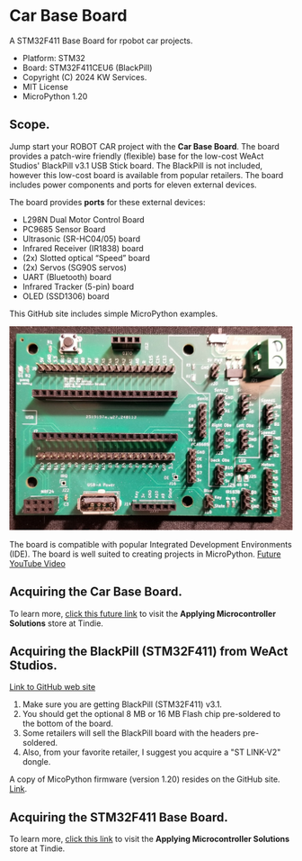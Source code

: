# Car Base Board
A STM32F411 Base Board for rpobot car projects.

* Platform: STM32
* Board: STM32F411CEU6 (BlackPill)
* Copyright (C) 2024 KW Services.
* MIT License
* MicroPython 1.20

## Scope.
Jump start your ROBOT CAR project with the <B>Car Base Board</B>.  The board provides a patch-wire friendly (flexible) base for the low-cost WeAct Studios' BlackPill v3.1 USB Stick board. The BlackPill is not included, however this low-cost board is available from popular retailers.  The board includes power components and ports for eleven external devices.  

The board provides **ports** for these external devices:
- L298N Dual Motor Control Board
- PC9685 Sensor Board
- Ultrasonic (SR-HC04/05) board
- Infrared Receiver (IR1838) board
- (2x) Slotted optical “Speed” board
- (2x) Servos (SG90S servos)
- UART (Bluetooth) board
- Infrared Tracker (5-pin) board
- OLED (SSD1306) board

This GitHub site includes simple MicroPython examples.

![](Board_image.jpg)

The board is compatible with popular Integrated Development Environments (IDE).  The board is well suited to creating projects in MicroPython. [Future YouTube Video]()

## Acquiring the Car Base Board.
To learn more, [click this future link]() to visit the <B>Applying Microcontroller Solutions</B> store at Tindie.

## Acquiring the <B>BlackPill</B> (STM32F411) from WeAct Studios.
[Link to GitHub web site](https://GitHub.com/WeActStudio/WeActStudio.MiniSTM32F4x1)

1. Make sure you are getting BlackPill (STM32F411) v3.1.
2. You should get the optional 8 MB or 16 MB Flash chip pre-soldered to the bottom of the board.
3. Some retailers will sell the BlackPill board with the headers pre-soldered.
4. Also, from your favorite retailer, I suggest you acquire a "ST LINK-V2" dongle.

A copy of MicoPython firmware (version 1.20) resides on the GitHub site. [Link](https://GitHub.com/kwinter745321/STM32F411BaseBoard/tree/main/Firmware).  


## Acquiring the STM32F411 Base Board.
To learn more, [click this link](https://www.tindie.com/products/aiy745321/stm32f411-base-board/) to visit the <B>Applying Microcontroller Solutions</B> store at Tindie.
